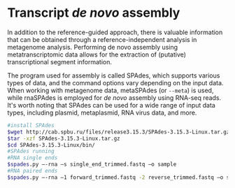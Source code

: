 # Transcript _de novo_ assembly

In addition to the reference-guided approach, there is valuable information that can be obtained through a reference-independent analysis in metagenome analysis.
Performing de novo assembly using metatranscriptomic data allows for the extraction of (putative) transcriptional segment information.

The program used for assembly is called SPAdes, which supports various types of data, and the command options vary depending on the input data.
When working with metagenome data, metaSPAdes (or `--meta`) is used, while rnaSPAdes is employed for *de novo* assembly using RNA-seq reads. 
It's worth noting that SPAdes can be used for a wide range of input data types, including plasmid, metaplasmid, RNA virus data, and more.


```bash
#install SPAdes
$wget http://cab.spbu.ru/files/release3.15.3/SPAdes-3.15.3-Linux.tar.gz
$tar -xzf SPAdes-3.15.3-Linux.tar.gz
$cd SPAdes-3.15.3-Linux/bin/
#SPAdes running
#RNA single ends
$spades.py –-rna –s single_end_trimmed.fastq –o sample
#RNA paired ends
$spades.py –-rna –1 forward_trimmed.fastq -2 reverse_trimmed.fastq –o sample
```
